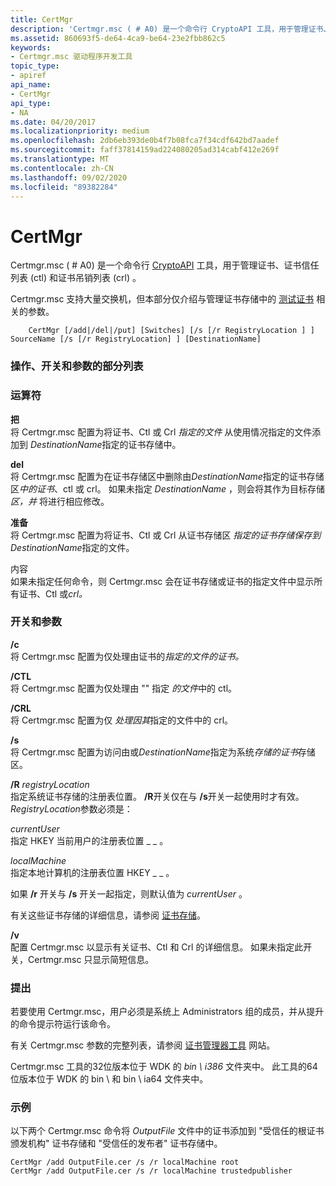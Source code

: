 ```yaml
---
title: CertMgr
description: 'Certmgr.msc ( # A0) 是一个命令行 CryptoAPI 工具，用于管理证书、证书信任列表 (Ctl) 和证书吊销列表 (Crl) 。'
ms.assetid: 860693f5-de64-4ca9-be64-23e2fbb862c5
keywords:
- Certmgr.msc 驱动程序开发工具
topic_type:
- apiref
api_name:
- CertMgr
api_type:
- NA
ms.date: 04/20/2017
ms.localizationpriority: medium
ms.openlocfilehash: 2db6eb393de0b4f7b08fca7f34cdf642bd7aadef
ms.sourcegitcommit: faff37814159ad224080205ad314cabf412e269f
ms.translationtype: MT
ms.contentlocale: zh-CN
ms.lasthandoff: 09/02/2020
ms.locfileid: "89382284"
---
```

# <a name="certmgr"></a>CertMgr


Certmgr.msc ( # A0) 是一个命令行 [CryptoAPI](/windows/win32/seccrypto/cryptography-portal) 工具，用于管理证书、证书信任列表 (ctl) 和证书吊销列表 (crl) 。

Certmgr.msc 支持大量交换机，但本部分仅介绍与管理证书存储中的 [测试证书](../install/makecert-test-certificate.md) 相关的参数。

```
    CertMgr [/add|/del|/put] [Switches] [/s [/r RegistryLocation ] ] SourceName [/s [/r RegistryLocation] ] [DestinationName]
```

### <a name="span-idpartial_list_of_operations__switches__and_argumentsspanspan-idpartial_list_of_operations__switches__and_argumentsspanpartial-list-of-operations-switches-and-arguments"></a><span id="partial_list_of_operations__switches__and_arguments"></span><span id="PARTIAL_LIST_OF_OPERATIONS__SWITCHES__AND_ARGUMENTS"></span>操作、开关和参数的部分列表

### <a name="span-idoperationsspanspan-idoperationsspanoperations"></a><span id="operations"></span><span id="OPERATIONS"></span>运算符

<span id="add"></span><span id="ADD"></span>**把**  
将 Certmgr.msc 配置为将证书、Ctl 或 Crl *指定的文件* 从使用情况指定的文件添加到 *DestinationName*指定的证书存储中。

<span id="del"></span><span id="DEL"></span>**del**  
将 Certmgr.msc 配置为在证书存储区中删除由*DestinationName*指定的证书存储区*中的证书*、ctl 或 crl。 如果未指定 *DestinationName* ，则会将其作为目标存储 *区，并* 将进行相应修改。

<span id="put"></span><span id="PUT"></span>**准备**  
将 Certmgr.msc 配置为将证书、Ctl 或 Crl 从证书存储区 *指定的证书存储保存到* *DestinationName*指定的文件。

<span id="none"></span><span id="NONE"></span>内容  
如果未指定任何命令，则 Certmgr.msc 会在证书存储或证书的指定文件中显示所有证书、Ctl 或*crl。*

### <a name="span-idswitches_and_argumentsspanspan-idswitches_and_argumentsspanswitches-and-arguments"></a><span id="switches_and_arguments"></span><span id="SWITCHES_AND_ARGUMENTS"></span>开关和参数

<span id="_c"></span><span id="_C"></span>**/c**  
将 Certmgr.msc 配置为仅处理由证书的*指定的文件的证书。*

<span id="_CTL"></span><span id="_ctl"></span>**/CTL**  
将 Certmgr.msc 配置为仅处理由 "" 指定 *的文件*中的 ctl。

<span id="_CRL"></span><span id="_crl"></span>**/CRL**  
将 Certmgr.msc 配置为仅 *处理因其*指定的文件中的 crl。

<span id="_s"></span><span id="_S"></span>**/s**  
将 Certmgr.msc 配置为访问由或*DestinationName*指定为系统*存储的证书*存储区。

<span id="_r_registryLocation"></span><span id="_r_registrylocation"></span><span id="_R_REGISTRYLOCATION"></span>**/R** *registryLocation*  
指定系统证书存储的注册表位置。 **/R**开关仅在与 **/s**开关一起使用时才有效。 *RegistryLocation*参数必须是：

<span id="currentUser"></span><span id="currentuser"></span><span id="CURRENTUSER"></span>*currentUser*  
指定 HKEY 当前用户的注册表位置 \_ \_ 。

<span id="localMachine"></span><span id="localmachine"></span><span id="LOCALMACHINE"></span>*localMachine*  
指定本地计算机的注册表位置 HKEY \_ \_ 。

如果 **/r** 开关与 **/s** 开关一起指定，则默认值为 *currentUser* 。

有关这些证书存储的详细信息，请参阅 [证书存储](../install/certificate-stores.md)。

<span id="_v"></span><span id="_V"></span>**/v**  
配置 Certmgr.msc 以显示有关证书、Ctl 和 Crl 的详细信息。 如果未指定此开关，Certmgr.msc 只显示简短信息。

### <a name="span-idcommentsspanspan-idcommentsspancomments"></a><span id="comments"></span><span id="COMMENTS"></span>提出

若要使用 Certmgr.msc，用户必须是系统上 Administrators 组的成员，并从提升的命令提示符运行该命令。

有关 Certmgr.msc 参数的完整列表，请参阅 [证书管理器工具](/dotnet/framework/tools/certmgr-exe-certificate-manager-tool) 网站。

Certmgr.msc 工具的32位版本位于 WDK 的 *bin \\ i386* 文件夹中。 此工具的64位版本位于 WDK 的 bin \\ 和 bin \\ ia64 文件夹中。

### <a name="span-idexamplespanspan-idexamplespanexample"></a><span id="example"></span><span id="EXAMPLE"></span>示例

以下两个 Certmgr.msc 命令将 *OutputFile* 文件中的证书添加到 "受信任的根证书颁发机构" 证书存储和 "受信任的发布者" 证书存储中。

```
CertMgr /add OutputFile.cer /s /r localMachine root 
CertMgr /add OutputFile.cer /s /r localMachine trustedpublisher
```

 

